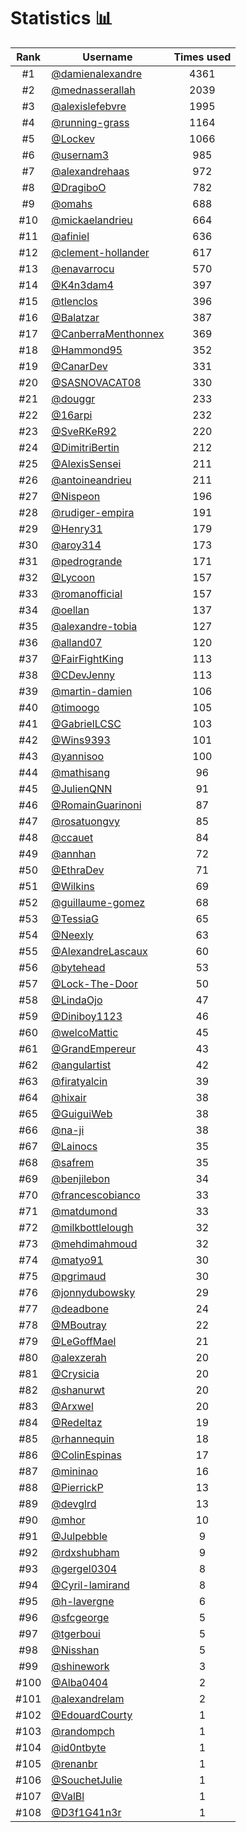# Statistics 📊

|Rank|Username|Times used|
:--------:|--------|:--------:|
|#1|[@damienalexandre](https://github.com/damienalexandre)|4361|
|#2|[@mednasserallah](https://github.com/mednasserallah)|2039|
|#3|[@alexislefebvre](https://github.com/alexislefebvre)|1995|
|#4|[@running-grass](https://github.com/running-grass)|1164|
|#5|[@Lockev](https://github.com/Lockev)|1066|
|#6|[@usernam3](https://github.com/usernam3)|985|
|#7|[@alexandrehaas](https://github.com/alexandrehaas)|972|
|#8|[@DragiboO](https://github.com/DragiboO)|782|
|#9|[@omahs](https://github.com/omahs)|688|
|#10|[@mickaelandrieu](https://github.com/mickaelandrieu)|664|
|#11|[@afiniel](https://github.com/afiniel)|636|
|#12|[@clement-hollander](https://github.com/clement-hollander)|617|
|#13|[@enavarrocu](https://github.com/enavarrocu)|570|
|#14|[@K4n3dam4](https://github.com/K4n3dam4)|397|
|#15|[@tlenclos](https://github.com/tlenclos)|396|
|#16|[@Balatzar](https://github.com/Balatzar)|387|
|#17|[@CanberraMenthonnex](https://github.com/CanberraMenthonnex)|369|
|#18|[@Hammond95](https://github.com/Hammond95)|352|
|#19|[@CanarDev](https://github.com/CanarDev)|331|
|#20|[@SASNOVACAT08](https://github.com/SASNOVACAT08)|330|
|#21|[@douggr](https://github.com/douggr)|233|
|#22|[@16arpi](https://github.com/16arpi)|232|
|#23|[@SveRKeR92](https://github.com/SveRKeR92)|220|
|#24|[@DimitriBertin](https://github.com/DimitriBertin)|212|
|#25|[@AlexisSensei](https://github.com/AlexisSensei)|211|
|#26|[@antoineandrieu](https://github.com/antoineandrieu)|211|
|#27|[@Nispeon](https://github.com/Nispeon)|196|
|#28|[@rudiger-empira](https://github.com/rudiger-empira)|191|
|#29|[@Henry31](https://github.com/Henry31)|179|
|#30|[@aroy314](https://github.com/aroy314)|173|
|#31|[@pedrogrande](https://github.com/pedrogrande)|171|
|#32|[@Lycoon](https://github.com/Lycoon)|157|
|#33|[@romanofficial](https://github.com/romanofficial)|157|
|#34|[@oellan](https://github.com/oellan)|137|
|#35|[@alexandre-tobia](https://github.com/alexandre-tobia)|127|
|#36|[@alland07](https://github.com/alland07)|120|
|#37|[@FairFightKing](https://github.com/FairFightKing)|113|
|#38|[@CDevJenny](https://github.com/CDevJenny)|113|
|#39|[@martin-damien](https://github.com/martin-damien)|106|
|#40|[@timoogo](https://github.com/timoogo)|105|
|#41|[@GabrielLCSC](https://github.com/GabrielLCSC)|103|
|#42|[@Wins9393](https://github.com/Wins9393)|101|
|#43|[@yannisoo](https://github.com/yannisoo)|100|
|#44|[@mathisang](https://github.com/mathisang)|96|
|#45|[@JulienQNN](https://github.com/JulienQNN)|91|
|#46|[@RomainGuarinoni](https://github.com/RomainGuarinoni)|87|
|#47|[@rosatuongvy](https://github.com/rosatuongvy)|85|
|#48|[@ccauet](https://github.com/ccauet)|84|
|#49|[@annhan](https://github.com/annhan)|72|
|#50|[@EthraDev](https://github.com/EthraDev)|71|
|#51|[@Wilkins](https://github.com/Wilkins)|69|
|#52|[@guillaume-gomez](https://github.com/guillaume-gomez)|68|
|#53|[@TessiaG](https://github.com/TessiaG)|65|
|#54|[@Neexly](https://github.com/Neexly)|63|
|#55|[@AlexandreLascaux](https://github.com/AlexandreLascaux)|60|
|#56|[@bytehead](https://github.com/bytehead)|53|
|#57|[@Lock-The-Door](https://github.com/Lock-The-Door)|50|
|#58|[@LindaOjo](https://github.com/LindaOjo)|47|
|#59|[@Diniboy1123](https://github.com/Diniboy1123)|46|
|#60|[@welcoMattic](https://github.com/welcoMattic)|45|
|#61|[@GrandEmpereur](https://github.com/GrandEmpereur)|43|
|#62|[@angulartist](https://github.com/angulartist)|42|
|#63|[@firatyalcin](https://github.com/firatyalcin)|39|
|#64|[@hixair](https://github.com/hixair)|38|
|#65|[@GuiguiWeb](https://github.com/GuiguiWeb)|38|
|#66|[@na-ji](https://github.com/na-ji)|38|
|#67|[@Lainocs](https://github.com/Lainocs)|35|
|#68|[@safrem](https://github.com/safrem)|35|
|#69|[@benjilebon](https://github.com/benjilebon)|34|
|#70|[@francescobianco](https://github.com/francescobianco)|33|
|#71|[@matdumond](https://github.com/matdumond)|33|
|#72|[@milkbottlelough](https://github.com/milkbottlelough)|32|
|#73|[@mehdimahmoud](https://github.com/mehdimahmoud)|32|
|#74|[@matyo91](https://github.com/matyo91)|30|
|#75|[@pgrimaud](https://github.com/pgrimaud)|30|
|#76|[@jonnydubowsky](https://github.com/jonnydubowsky)|29|
|#77|[@deadbone](https://github.com/deadbone)|24|
|#78|[@MBoutray](https://github.com/MBoutray)|22|
|#79|[@LeGoffMael](https://github.com/LeGoffMael)|21|
|#80|[@alexzerah](https://github.com/alexzerah)|20|
|#81|[@Crysicia](https://github.com/Crysicia)|20|
|#82|[@shanurwt](https://github.com/shanurwt)|20|
|#83|[@Arxwel](https://github.com/Arxwel)|20|
|#84|[@Redeltaz](https://github.com/Redeltaz)|19|
|#85|[@rhannequin](https://github.com/rhannequin)|18|
|#86|[@ColinEspinas](https://github.com/ColinEspinas)|17|
|#87|[@mininao](https://github.com/mininao)|16|
|#88|[@PierrickP](https://github.com/PierrickP)|13|
|#89|[@devglrd](https://github.com/devglrd)|13|
|#90|[@mhor](https://github.com/mhor)|10|
|#91|[@Julpebble](https://github.com/Julpebble)|9|
|#92|[@rdxshubham](https://github.com/rdxshubham)|9|
|#93|[@gergel0304](https://github.com/gergel0304)|8|
|#94|[@Cyril-lamirand](https://github.com/Cyril-lamirand)|8|
|#95|[@h-lavergne](https://github.com/h-lavergne)|6|
|#96|[@sfcgeorge](https://github.com/sfcgeorge)|5|
|#97|[@tgerboui](https://github.com/tgerboui)|5|
|#98|[@Nisshan](https://github.com/Nisshan)|5|
|#99|[@shinework](https://github.com/shinework)|3|
|#100|[@Alba0404](https://github.com/Alba0404)|2|
|#101|[@alexandrelam](https://github.com/alexandrelam)|2|
|#102|[@EdouardCourty](https://github.com/EdouardCourty)|1|
|#103|[@randompch](https://github.com/randompch)|1|
|#104|[@id0ntbyte](https://github.com/id0ntbyte)|1|
|#105|[@renanbr](https://github.com/renanbr)|1|
|#106|[@SouchetJulie](https://github.com/SouchetJulie)|1|
|#107|[@ValBl](https://github.com/ValBl)|1|
|#108|[@D3f1G41n3r](https://github.com/D3f1G41n3r)|1|
